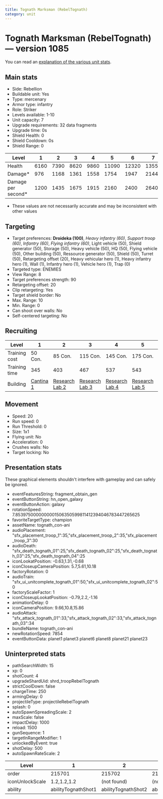 ```yaml
---
title: Tognath Marksman (RebelTognath)
category: unit
---
```


# Tognath Marksman (RebelTognath) — version 1085

You can read an [explanation  of the various unit stats](unitexplained.md).

## Main stats

  * Side: Rebellion
  * Buildable unit: Yes
  * Type: mercenary
  * Armor type: infantry
  * Role: Striker
  * Levels available: 1-10
  * Unit capacity: 7
  * Upgrade requirements: 32 data fragments
  * Upgrade time: 0s
  * Shield Health: 0
  * Shield Cooldown: 0s
  * Shield Range: 0

|Level             |1   |2   |3   |4   |5    |6    |7    |8    |9    |10   |
|------------------|----|----|----|----|-----|-----|-----|-----|-----|-----|
|Health            |6160|7390|8620|9860|11090|12320|13550|14780|16020|18480|
|Damage*           |976 |1168|1361|1558|1754 |1947 |2144 |2336 |2529 |2918 |
|Damage per second*|1200|1435|1675|1915|2160 |2400 |2640 |2875 |3115 |3590 |

* These values are not necessarily accurate and may be inconsistent with other values

## Targeting

  * Target preferences: **Droideka (100)**, _Heavy infantry (60)_, _Support troop (60)_, _Infantry (60)_, _Flying infantry (60)_, Light vehicle (50), Shield generator (50), Storage (50), Heavy vehicle (50), HQ (50), Flying vehicle (50), Other building (50), Ressource generator (50), Shield (50), Turret (50), Retargeting offset (20), Heavy vehicular hero (1), Heavy infantry hero (1), Wall (1), Infantry hero (1), Vehicle hero (1), Trap (0)
  * Targeted type: ENEMIES
  * View Range: 8
  * Target preferences strength: 90
  * Retargeting offset: 20
  * Clip retargeting: Yes
  * Target shield border: No
  * Max. Range: 10
  * Min. Range: 0
  * Can shoot over walls: No
  * Self-centered targeting: No

## Recruiting

|Level        |1                                       |2                                     |3                                     |4                                     |5                                     |6                                     |7                                     |8                                     |9                                     |10                                     |
|-------------|----------------------------------------|--------------------------------------|--------------------------------------|--------------------------------------|--------------------------------------|--------------------------------------|--------------------------------------|--------------------------------------|--------------------------------------|---------------------------------------|
|Training cost|50 Con.                                 |85 Con.                               |115 Con.                              |145 Con.                              |175 Con.                              |205 Con.                              |235 Con.                              |265 Con.                              |295 Con.                              |325 Con.                               |
|Training time|345                                     |403                                   |467                                   |537                                   |543                                   |549                                   |555                                   |561                                   |567                                   |573                                    |
|Building     |[Cantina 1](rebelContrabandCantina.html)|[Research Lab 2](rebelOffenseLab.html)|[Research Lab 3](rebelOffenseLab.html)|[Research Lab 4](rebelOffenseLab.html)|[Research Lab 5](rebelOffenseLab.html)|[Research Lab 6](rebelOffenseLab.html)|[Research Lab 7](rebelOffenseLab.html)|[Research Lab 8](rebelOffenseLab.html)|[Research Lab 9](rebelOffenseLab.html)|[Research Lab 10](rebelOffenseLab.html)|

## Movement

  * Speed: 20
  * Run speed: 0
  * Run Threshold: 0
  * Size: 1x1
  * Flying unit: No
  * Acceleration: 0
  * Crushes walls: No
  * Target locking: No

## Presentation stats

These graphical elements shouldn't interfere with gameplay and can safely be ignored.

  * eventFeaturesString: fragment_obtain_gen
  * eventButtonString: hn_open_galaxy
  * eventButtonAction: galaxy
  * rotationSpeed: 7.8539750000000001506350599811412394046783447265625
  * favoriteTargetType: champion
  * assetName: tognath_con-ani
  * audioPlacement: "sfx_placement_troop_1":35,"sfx_placement_troop_2":35,"sfx_placement_troop_3":30
  * audioDeath: "sfx_death_tognath_01":25,"sfx_death_tognath_02":25,"sfx_death_tognath_03":25,"sfx_death_tognath_04":25
  * iconLookatPosition: -0.63,1.31,-0.68
  * iconCloseupCameraPosition: 5.7,5.61,10.18
  * factoryRotation: 0
  * audioTrain: "sfx_ui_unitcomplete_tognath_01":50,"sfx_ui_unitcomplete_tognath_02":50
  * factoryScaleFactor: 1
  * iconCloseupLookatPosition: -0.79,2.2,-1.16
  * animationDelay: 0
  * iconCameraPosition: 9.66,10.8,15.86
  * audioAttack: "sfx_attack_tognath_01":33,"sfx_attack_tognath_02":33,"sfx_attack_tognath_03":34
  * bundleName: tognath_con-ani
  * newRotationSpeed: 7854
  * eventButtonData: planet1 planet3 planet6 planet8 planet21 planet23

## Uninterpreted stats

  * pathSearchWidth: 15
  * xp: 0
  * shotCount: 4
  * upgradeShardUid: shrd_troopRebelTognath
  * strictCoolDown: false
  * chargeTime: 250
  * armingDelay: 0
  * projectileType: projectileRebelTognath
  * splash: 0
  * autoSpawnSpreadingScale: 2
  * maxScale: false
  * impactDelay: 1000
  * reload: 1500
  * gunSequence: 1
  * targetInRangeModifier: 1
  * unlockedByEvent: true
  * shotDelay: 500
  * autoSpawnRateScale: 2

|Level          |1                  |2                  |3                  |4                  |5                  |6                  |7                  |8                  |9                  |10                  |
|---------------|-------------------|-------------------|-------------------|-------------------|-------------------|-------------------|-------------------|-------------------|-------------------|--------------------|
|order          |215701             |215702             |215703             |215704             |215705             |215706             |215707             |215708             |215709             |215710              |
|iconUnlockScale|1.2,1.2,1.2        |(not found)        |(not found)        |(not found)        |(not found)        |(not found)        |(not found)        |(not found)        |(not found)        |(not found)         |
|ability        |abilityTognathShot1|abilityTognathShot2|abilityTognathShot3|abilityTognathShot4|abilityTognathShot5|abilityTognathShot6|abilityTognathShot7|abilityTognathShot8|abilityTognathShot9|abilityTognathShot10|


